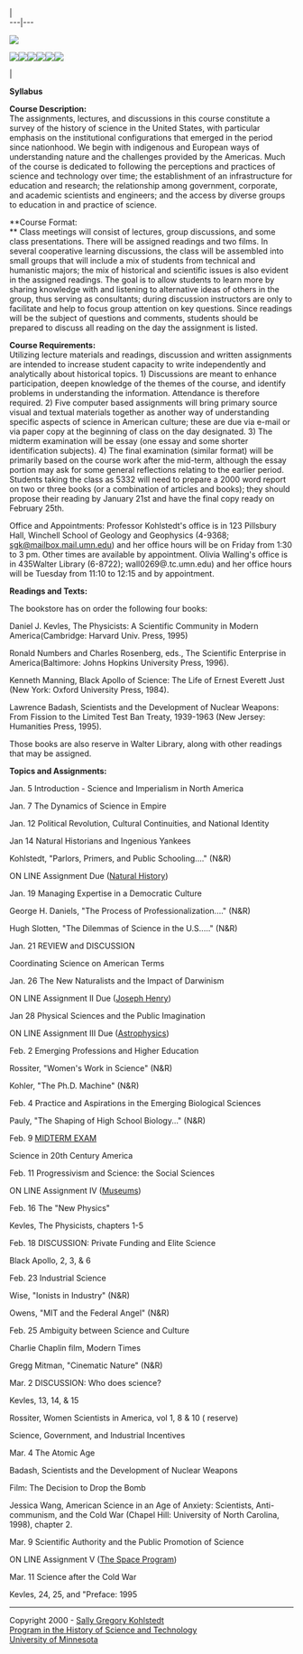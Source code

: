 |  
---|---  
  
![](images/header.gif)  
  
[![](images/home.gif)](index.html)[![](images/syllabus.gif)](syllabus.html)[![](images/instructors.gif)](instructors.html)[![](images/assignments.gif)](assignments.html)[![](images/comp.gif)](computer.html)[![](images/online.gif)](links.html)



|

**Syllabus**

**Course Description:**  
The assignments, lectures, and discussions in this course constitute a survey
of the history of science in the United States, with particular emphasis on
the institutional configurations that emerged in the period since nationhood.
We begin with indigenous and European ways of understanding nature and the
challenges provided by the Americas. Much of the course is dedicated to
following the perceptions and practices of science and technology over time;
the establishment of an infrastructure for education and research; the
relationship among government, corporate, and academic scientists and
engineers; and the access by diverse groups to education in and practice of
science.

**Course Format:  
** Class meetings will consist of lectures, group discussions, and some class
presentations. There will be assigned readings and two films. In several
cooperative learning discussions, the class will be assembled into small
groups that will include a mix of students from technical and humanistic
majors; the mix of historical and scientific issues is also evident in the
assigned readings. The goal is to allow students to learn more by sharing
knowledge with and listening to alternative ideas of others in the group, thus
serving as consultants; during discussion instructors are only to facilitate
and help to focus group attention on key questions. Since readings will be the
subject of questions and comments, students should be prepared to discuss all
reading on the day the assignment is listed.

**Course Requirements:**  
Utilizing lecture materials and readings, discussion and written assignments
are intended to increase student capacity to write independently and
analytically about historical topics. 1) Discussions are meant to enhance
participation, deepen knowledge of the themes of the course, and identify
problems in understanding the information. Attendance is therefore required.
2) Five computer based assignments will bring primary source visual and
textual materials together as another way of understanding specific aspects of
science in American culture; these are due via e-mail or via paper copy at the
beginning of class on the day designated. 3) The midterm examination will be
essay (one essay and some shorter identification subjects). 4) The final
examination (similar format) will be primarily based on the course work after
the mid-term, although the essay portion may ask for some general reflections
relating to the earlier period. Students taking the class as 5332 will need to
prepare a 2000 word report on two or three books (or a combination of articles
and books); they should propose their reading by January 21st and have the
final copy ready on February 25th.

Office and Appointments: Professor Kohlstedt's office is in 123 Pillsbury
Hall, Winchell School of Geology and Geophysics (4-9368;
sgk@mailbox.mail.umn.edu) and her office hours will be on Friday from 1:30 to
3 pm. Other times are available by appointment. Olivia Walling's office is in
435Walter Library (6-8722); wall0269@.tc.umn.edu) and her office hours will be
Tuesday from 11:10 to 12:15 and by appointment.

**Readings and Texts:**

The bookstore has on order the following four books:

Daniel J. Kevles, The Physicists: A Scientific Community in Modern
America(Cambridge: Harvard Univ. Press, 1995)

Ronald Numbers and Charles Rosenberg, eds., The Scientific Enterprise in
America(Baltimore: Johns Hopkins University Press, 1996).

Kenneth Manning, Black Apollo of Science: The Life of Ernest Everett Just (New
York: Oxford University Press, 1984).

Lawrence Badash, Scientists and the Development of Nuclear Weapons: From
Fission to the Limited Test Ban Treaty, 1939-1963 (New Jersey: Humanities
Press, 1995).

Those books are also reserve in Walter Library, along with other readings that
may be assigned.

**Topics and Assignments:**

Jan. 5 Introduction \- Science and Imperialism in North America

Jan. 7 The Dynamics of Science in Empire

Jan. 12 Political Revolution, Cultural Continuities, and National Identity

Jan 14 Natural Historians and Ingenious Yankees

   Kohlstedt, "Parlors, Primers, and Public Schooling...." (N&R)

   ON LINE Assignment Due ([Natural History](nh_title.htm))

Jan. 19 Managing Expertise in a Democratic Culture

   George H. Daniels, "The Process of Professionalization...." (N&R)

   Hugh Slotten, "The Dilemmas of Science in the U.S....." (N&R)

Jan. 21 REVIEW and DISCUSSION

   Coordinating Science on American Terms

Jan. 26 The New Naturalists and the Impact of Darwinism

   ON LINE Assignment II Due ([Joseph Henry](jh_title.htm))

Jan 28 Physical Sciences and the Public Imagination

   ON LINE Assignment III Due ([Astrophysics](as_tradintro.htm))

Feb. 2 Emerging Professions and Higher Education

   Rossiter, "Women's Work in Science" (N&R)

   Kohler, "The Ph.D. Machine" (N&R)

Feb. 4 Practice and Aspirations in the Emerging Biological Sciences

   Pauly, "The Shaping of High School Biology..." (N&R)

Feb. 9 [MIDTERM EXAM](3332-midterm.htm)

   Science in 20th Century America

Feb. 11 Progressivism and Science: the Social Sciences

   ON LINE Assignment IV ([Museums](mu_title.htm))

Feb. 16 The "New Physics"

   Kevles, The Physicists, chapters 1-5

Feb. 18 DISCUSSION: Private Funding and Elite Science

   Black Apollo, 2, 3, & 6

Feb. 23 Industrial Science

   Wise, "Ionists in Industry" (N&R)

   Owens, "MIT and the Federal Angel" (N&R)

Feb. 25 Ambiguity between Science and Culture

   Charlie Chaplin film, Modern Times

   Gregg Mitman, "Cinematic Nature" (N&R)

Mar. 2 DISCUSSION: Who does science?

   Kevles, 13, 14, & 15

   Rossiter, Women Scientists in America, vol 1, 8 & 10 ( reserve)

   Science, Government, and Industrial Incentives

Mar. 4 The Atomic Age

   Badash, Scientists and the Development of Nuclear Weapons

   Film: The Decision to Drop the Bomb

Jessica Wang, American Science in an Age of Anxiety: Scientists, Anti-
communism, and the Cold War (Chapel Hill: University of North Carolina, 1998),
chapter 2.

Mar. 9 Scientific Authority and the Public Promotion of Science

   ON LINE Assignment V ([The Space Program](space_title.htm))

   Mar. 11 Science after the Cold War

   Kevles, 24, 25, and "Preface: 1995



* * *  
  


Copyright 2000 - [Sally Gregory Kohlstedt](mailto:sgk@umn.edu)  
[Program in the History of Science and
Technology](http://www.physics.umn.edu/groups/hsci/)  
[University of Minnesota](http://www.umn.edu/)

